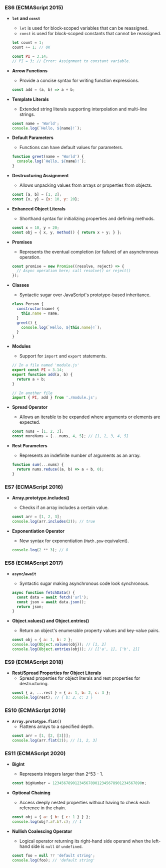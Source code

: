 
### ES6 (ECMAScript 2015)

- **`let` and `const`**
  - `let` is used for block-scoped variables that can be reassigned.
  - `const` is used for block-scoped constants that cannot be reassigned.
  ```javascript
  let count = 1;
  count += 1; // OK

  const PI = 3.14;
  // PI = 3; // Error: Assignment to constant variable.
  ```

- **Arrow Functions**
  - Provide a concise syntax for writing function expressions.
  ```javascript
  const add = (a, b) => a + b;
  ```

- **Template Literals**
  - Extended string literals supporting interpolation and multi-line strings.
  ```javascript
  const name = 'World';
  console.log(`Hello, ${name}!`);
  ```

- **Default Parameters**
  - Functions can have default values for parameters.
  ```javascript
  function greet(name = 'World') {
    console.log(`Hello, ${name}!`);
  }
  ```

- **Destructuring Assignment**
  - Allows unpacking values from arrays or properties from objects.
  ```javascript
  const [a, b] = [1, 2];
  const {x, y} = {x: 10, y: 20};
  ```

- **Enhanced Object Literals**
  - Shorthand syntax for initializing properties and defining methods.
  ```javascript
  const x = 10, y = 20;
  const obj = { x, y, method() { return x + y; } };
  ```

- **Promises**
  - Represents the eventual completion (or failure) of an asynchronous operation.
  ```javascript
  const promise = new Promise((resolve, reject) => {
    // Async operation here; call resolve() or reject()
  });
  ```

- **Classes**
  - Syntactic sugar over JavaScript's prototype-based inheritance.
  ```javascript
  class Person {
    constructor(name) {
      this.name = name;
    }
    greet() {
      console.log(`Hello, ${this.name}!`);
    }
  }
  ```

- **Modules**
  - Support for `import` and `export` statements.
  ```javascript
  // In a file named 'module.js'
  export const PI = 3.14;
  export function add(a, b) {
    return a + b;
  }

  // In another file
  import { PI, add } from './module.js';
  ```

- **Spread Operator**
  - Allows an iterable to be expanded where arguments or elements are expected.
  ```javascript
  const nums = [1, 2, 3];
  const moreNums = [...nums, 4, 5]; // [1, 2, 3, 4, 5]
  ```

- **Rest Parameters**
  - Represents an indefinite number of arguments as an array.
  ```javascript
  function sum(...nums) {
    return nums.reduce((a, b) => a + b, 0);
  }
  ```

### ES7 (ECMAScript 2016)

- **Array.prototype.includes()**
  - Checks if an array includes a certain value.
  ```javascript
  const arr = [1, 2, 3];
  console.log(arr.includes(2)); // true
  ```

- **Exponentiation Operator**
  - New syntax for exponentiation (`Math.pow` equivalent).
  ```javascript
  console.log(2 ** 3); // 8
  ```

### ES8 (ECMAScript 2017)

- **`async`/`await`**
  - Syntactic sugar making asynchronous code look synchronous.
  ```javascript
  async function fetchData() {
    const data = await fetch('url');
    const json = await data.json();
    return json;
  }
  ```

- **Object.values() and Object.entries()**
  - Return an object's enumerable property values and key-value pairs.
  ```javascript
  const obj = { a: 1, b: 2 };
  console.log(Object.values(obj)); // [1, 2]
  console.log(Object.entries(obj)); // [['a', 1], ['b', 2]]
  ```

### ES9 (ECMAScript 2018)

- **Rest/Spread Properties for Object Literals**
  - Spread properties for object literals and rest properties for destructuring.
  ```javascript
  const { a, ...rest } = { a: 1, b: 2, c: 3 };
  console.log(rest); // { b: 2, c: 3 }
  ```

### ES10 (ECMAScript 2019)



- **`Array.prototype.flat()`**
  - Flattens arrays to a specified depth.
  ```javascript
  const arr = [1, [2, [3]]];
  console.log(arr.flat(2)); // [1, 2, 3]
  ```

### ES11 (ECMAScript 2020)

- **BigInt**
  - Represents integers larger than 2^53 - 1.
  ```javascript
  const bigNumber = 1234567890123456789012345678901234567890n;
  ```

- **Optional Chaining**
  - Access deeply nested properties without having to check each reference in the chain.
  ```javascript
  const obj = { a: { b: { c: 1 } } };
  console.log(obj?.a?.b?.c); // 1
  ```

- **Nullish Coalescing Operator**
  - Logical operator returning its right-hand side operand when the left-hand side is `null` or `undefined`.
  ```javascript
  const foo = null ?? 'default string';
  console.log(foo); // 'default string'
  ```